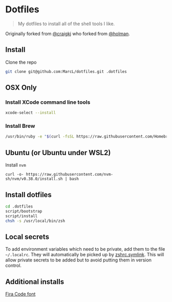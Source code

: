 # Dotfiles

> My dotfiles to install all of the shell tools I like.

Originally forked from [@craigkj](https://github.com/craigkj) who forked from [@holman](https:/github.com/holman).

## Install

Clone the repo

```bash
git clone git@github.com:MarcL/dotfiles.git .dotfiles
```

## OSX Only

### Install XCode command line tools

```bash
xcode-select --install
```

### Install Brew

```bash
/usr/bin/ruby -e "$(curl -fsSL https://raw.githubusercontent.com/Homebrew/install/master/install)"
```

## Ubuntu (or Ubuntu under WSL2)

Install `nvm` 

```
curl -o- https://raw.githubusercontent.com/nvm-sh/nvm/v0.38.0/install.sh | bash
```

## Install dotfiles

```bash
cd .dotfiles
script/bootstrap
script/install
chsh -s /usr/local/bin/zsh
```

## Local secrets

To add environment variables which need to be private, add them to the file `~/.localrc`. They will automatically be picked up by [zshrc.symlink](/zsh/zshrc.symlink). This will allow private secrets to be added but to avoid putting them in version control.

## Additional installs

[Fira Code font](https://github.com/tonsky/FiraCode)
